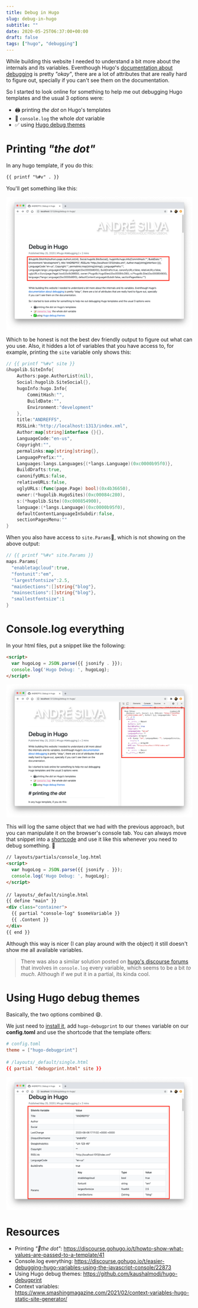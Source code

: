 ```yaml
---
title: Debug in Hugo
slug: debug-in-hugo
subtitle: ""
date: 2020-05-25T06:37:00+00:00
draft: false
tags: ["hugo", "debugging"]
---
```



While building this website I needed to understand a bit more about the internals and its variables. Eventhough Hugo's [documentation about debugging](https://gohugo.io/templates/template-debugging/) is pretty _"okay"_, there are a lot of attributes that are really hard to figure out, specially if you can't see them on the documentation.

So I started to look online for something to help me out debugging Hugo templates and the usual 3 options were:

- 🖨 printing _the dot_ on Hugo's templates
- 📝 `console.log` the whole _dot_ variable
- ✅ using [Hugo debug themes](https://github.com/kaushalmodi/hugo-debugprint)

# Printing _"the dot"_

In any hugo template, if you do this:

```html
{{ printf "%#v" . }}
```

You'll get something like this:

![Opt1: printf dot var](printf_v.png)

Which to be honest is not the best dev friendly output to figure out what can you use. Also, it hiddes a lot of variables that you have access to, for example, printing the ```site``` variable only shows this:

```go
// {{ printf "%#v" site }}
&hugolib.SiteInfo{
	Authors:page.AuthorList(nil),
	Social:hugolib.SiteSocial{},
	hugoInfo:hugo.Info{
		CommitHash:"",
		BuildDate:"",
		Environment:"development"
	},
	title:"ANDREFFS",
	RSSLink:"http://localhost:1313/index.xml",
	Author:map[string]interface {}{},
	LanguageCode:"en-us",
	Copyright:"",
	permalinks:map[string]string{},
	LanguagePrefix:"",
	Languages:langs.Languages{(*langs.Language)(0xc0000b95f0)},
	BuildDrafts:true,
	canonifyURLs:false,
	relativeURLs:false,
	uglyURLs:(func(page.Page) bool)(0x4b36650),
	owner:(*hugolib.HugoSites)(0xc00084c280),
	s:(*hugolib.Site)(0xc000854900),
	language:(*langs.Language)(0xc0000b95f0),
	defaultContentLanguageInSubdir:false,
	sectionPagesMenu:""
}
```
When you also have access to ```site.Params```, which is not showing on the above output:

```go
// {{ printf "%#v" site.Params }}
maps.Params{
  "enabletagcloud":true,
  "fontunit":"em",
  "largestfontsize":2.5,
  "mainSections":[]string{"blog"},
  "mainsections":[]string{"blog"},
  "smallestfontsize":1
}
```

# Console.log everything

In your html files, put a snippet like the following:

```html
<script>
  var hugoLog = JSON.parse({{ jsonify . }});
  console.log('Hugo Debug: ', hugoLog);
</script>
```
![Opt2: console.log dot var](console_log.png)

This will log the same object that we had with the previous approach, but you can manipulate it on the browser's console tab. You can always move that snippet into a [shortcode](https://gohugo.io/content-management/shortcodes/) and use it like this whenever you need to debug something. 🤔

```html
// layouts/partials/console_log.html
<script>
  var hugoLog = JSON.parse({{ jsonify . }});
  console.log('Hugo Debug: ', hugoLog);
</script>

// layouts/_default/single.html
{{ define "main" }}
<div class="container">
  {{ partial "console-log" $someVariable }}
  {{ .Content }}
</div>
{{ end }}
```

Although this way is nicer (I can play around with the object) it still doesn't show me all available variables.

> There was also a similar solution posted on [hugo's discourse forums](https://discourse.gohugo.io/t/need-better-debugging-support/12071/2) that involves in `console.log` every variable, which seems to be a bit _to much_. Although if we put it in a partial, its kinda cool.

# Using Hugo debug themes

Basically, the two options combined 😄.

We just need to [install it](https://github.com/kaushalmodi/hugo-debugprint#usage), add `hugo-debugprint` to our `themes` variable on our **config.toml** and use the shortcode that the template offers:

```toml
# config.toml
theme = ["hugo-debugprint"]

# /layouts/_default/single.html
{{ partial "debugprint.html" site }}
```

![Opt3: hugo debugprint theme](debugprint.png)


# Resources
- Printing _"the dot"_: https://discourse.gohugo.io/t/howto-show-what-values-are-passed-to-a-template/41
- Console.log everything: https://discourse.gohugo.io/t/easier-debugging-hugo-variables-using-the-javascript-console/22873
- Using Hugo debug themes: https://github.com/kaushalmodi/hugo-debugprint
- Context variables: https://www.smashingmagazine.com/2021/02/context-variables-hugo-static-site-generator/